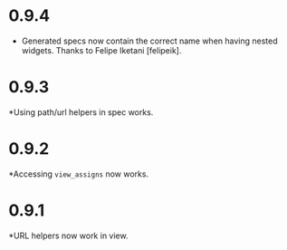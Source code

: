 # 0.9.4

* Generated specs now contain the correct name when having nested widgets. Thanks to Felipe Iketani [felipeik].

# 0.9.3

*Using path/url helpers in spec works.

# 0.9.2

*Accessing `view_assigns` now works.


# 0.9.1

*URL helpers now work in view.
